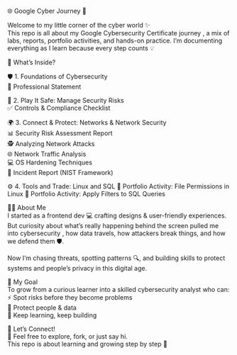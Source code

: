 🌐 Google Cyber Journey 🚀  

Welcome to my little corner of the cyber world ✨  
This repo is all about my Google Cybersecurity Certificate journey , a mix of labs, reports, portfolio activities, and hands-on practice. I’m documenting everything as I learn because every step counts 💡  

📂 What’s Inside?  

🛡️ 1. Foundations of Cybersecurity  
 📝 Professional Statement  

🔐 2. Play It Safe: Manage Security Risks  
 ✅ Controls & Compliance Checklist  

🌍 3. Connect & Protect: Networks & Network Security  
  📊 Security Risk Assessment Report  
  🕵️ Analyzing Network Attacks  
  🌐 Network Traffic Analysis  
  💻 OS Hardening Techniques  
  📑 Incident Report (NIST Framework)  

⚙️ 4. Tools and Trade: Linux and SQL
🐧 Portfolio Activity: File Permissions in Linux
🧮 Portfolio Activity: Apply Filters to SQL Queries  

👩‍💻 About Me  
I started as a frontend dev 💻 crafting designs & user-friendly experiences.  
But curiosity about what’s really happening behind the screen pulled me into cybersecurity , how data travels, how attackers break things, and how we defend them 🛡️.  

Now I’m chasing threats, spotting patterns 🔍, and building skills to protect systems and people’s privacy in this digital age.  

🎯 My Goal  
To grow from a curious learner into a skilled cybersecurity analyst who can:  
⚡ Spot risks before they become problems  
🔐 Protect people & data  
🚀 Keep learning, keep building  

🤝 Let’s Connect!  
🌟 Feel free to explore, fork, or just say hi.  
This repo is about learning and growing step by step 🌱  

